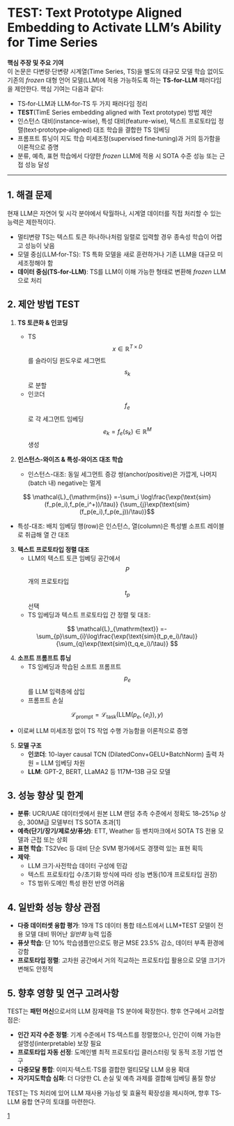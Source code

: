 # TEST: Text Prototype Aligned Embedding to Activate LLM’s Ability for Time Series  

**핵심 주장 및 주요 기여**  
이 논문은 다변량·단변량 시계열(Time Series, TS)을 별도의 대규모 모델 학습 없이도 기존의 *frozen* 대형 언어 모델(LLM)에 적용 가능하도록 하는 **TS-for-LLM** 패러다임을 제안한다. 핵심 기여는 다음과 같다:  
- TS‐for‐LLM과 LLM‐for‐TS 두 가지 패러다임 정리  
- **TEST**(TimE Series embedding aligned with Text prototype) 방법 제안  
- 인스턴스 대비(instance-wise), 특성 대비(feature-wise), 텍스트 프로토타입 정렬(text‐prototype‐aligned) 대조 학습을 결합한 TS 임베딩  
- 프롬프트 튜닝이 지도 학습 미세조정(supervised fine‐tuning)과 거의 등가함을 이론적으로 증명  
- 분류, 예측, 표현 학습에서 다양한 *frozen* LLM에 적용 시 SOTA 수준 성능 또는 근접 성능 달성  

---  

## 1. 해결 문제  
현재 LLM은 자연어 및 시각 분야에서 탁월하나, 시계열 데이터를 직접 처리할 수 있는 능력은 제한적이다.  
- 멀티변량 TS는 텍스트 토큰 하나하나처럼 일렬로 입력할 경우 종속성 학습이 어렵고 성능이 낮음  
- 모델 중심(LLM‐for‐TS): TS 특화 모델을 새로 훈련하거나 기존 LLM을 대규모 미세조정해야 함  
- **데이터 중심(TS‐for‐LLM)**: TS를 LLM이 이해 가능한 형태로 변환해 *frozen* LLM으로 처리  

## 2. 제안 방법 TEST  

1. **TS 토큰화 & 인코딩**  
   - TS $$x \in \mathbb{R}^{T\times D}$$를 슬라이딩 윈도우로 세그먼트 $$s_k$$로 분할  
   - 인코더 $$f_e$$로 각 세그먼트 임베딩 $$e_k=f_e(s_k)\in\mathbb{R}^M$$ 생성  

2. **인스턴스-와이즈 & 특성-와이즈 대조 학습**  
   - 인스턴스-대조: 동일 세그먼트 증강 쌍(anchor/positive)은 가깝게, 나머지(batch 내) negative는 멀게  

```math
       \mathcal{L}_{\mathrm{ins}}
       =-\sum_i \log\frac{\exp(\text{sim}(f_p(e_i),f_p(e_i^+))/\tau)}
       {\sum_{j}\exp(\text{sim}(f_p(e_i),f_p(e_j))/\tau)}
``` 
   
   - 특성-대조: 배치 임베딩 행(row)은 인스턴스, 열(column)은 특성별 소프트 레이블로 취급해 열 간 대조  

3. **텍스트 프로토타입 정렬 대조**  
   - LLM의 텍스트 토큰 임베딩 공간에서 $$P$$개의 프로토타입 $$t_p$$ 선택  
   - TS 임베딩과 텍스트 프로토타입 간 정렬 및 대조:  

$$
       \mathcal{L}_{\mathrm{text}}
       =-\sum_{p}\sum_{i}\log\frac{\exp(\text{sim}(t_p,e_i)/\tau)}
       {\sum_{q}\exp(\text{sim}(t_q,e_i)/\tau)}
     $$  

4. **소프트 프롬프트 튜닝**  
   - TS 임베딩과 학습된 소프트 프롬프트 $$p_e$$를 LLM 입력층에 삽입  
   - 프롬프트 손실  

$$
       \mathcal{L}_{\mathrm{prompt}}
       =\mathcal{L}_{\mathrm{task}}(\mathrm{LLM}(p_e, \{e_i\}), y)
     $$  
   
   - 이로써 LLM 미세조정 없이 TS 작업 수행 가능함을 이론적으로 증명  

5. **모델 구조**  
   - **인코더**: 10-layer causal TCN (DilatedConv+GELU+BatchNorm) 출력 차원 = LLM 임베딩 차원  
   - **LLM**: GPT-2, BERT, LLaMA2 등 117M–13B 규모 모델  

## 3. 성능 향상 및 한계  

- **분류**: UCR/UAE 데이터셋에서 원본 LLM 랜덤 추측 수준에서 정확도 18–25%p 상승, 300M급 모델부터 TS SOTA 초과[1]
- **예측(단기/장기/제로샷/퓨샷)**: ETT, Weather 등 벤치마크에서 SOTA TS 전용 모델과 근접 또는 상회  
- **표현 학습**: TS2Vec 등 대비 단순 SVM 평가에서도 경쟁력 있는 표현 획득  
- **제약**:  
  - LLM 크기·사전학습 데이터 구성에 민감  
  - 텍스트 프로토타입 수/초기화 방식에 따라 성능 변동(10개 프로토타입 권장)  
  - TS 범위·도메인 특성 완전 반영 어려움  

## 4. 일반화 성능 향상 관점  
- **다중 데이터셋 융합 평가**: 19개 TS 데이터 통합 테스트에서 LLM+TEST 모델이 전용 모델 대비 뛰어난 *일반화* 능력 입증  
- **퓨샷 학습**: 단 10% 학습샘플만으로도 평균 MSE 23.5% 감소, 데이터 부족 환경에 강함  
- **프로토타입 정렬**: 고차원 공간에서 거의 직교하는 프로토타입 활용으로 모델 크기가 변해도 안정적  

## 5. 향후 영향 및 연구 고려사항  
TEST는 **패턴 머신**으로서의 LLM 잠재력을 TS 분야에 확장한다. 향후 연구에서 고려할 점은:  
- **인간 지각 수준 정렬**: 기계 수준에서 TS·텍스트를 정렬했으나, 인간이 이해 가능한 설명성(interpretable) 보장 필요  
- **프로토타입 자동 선정**: 도메인별 최적 프로토타입 클러스터링 및 동적 조정 기법 연구  
- **다중모달 통합**: 이미지·텍스트·TS를 결합한 멀티모달 LLM 응용 확대  
- **자기지도학습 심화**: 더 다양한 CL 손실 및 예측 과제를 결합해 임베딩 품질 향상  

TEST는 TS 처리에 있어 LLM 재사용 가능성 및 효율적 확장성을 제시하며, 향후 TS‐LLM 융합 연구의 토대를 마련한다.

[1](https://ppl-ai-file-upload.s3.amazonaws.com/web/direct-files/attachments/65988149/a1990491-0c63-4be7-a6d2-656bfa4e414b/2308.08241v2.pdf)

